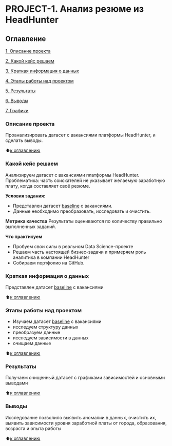 # PROJECT-1. Анализ резюме из HeadHunter 

## Оглавление
[1. Описание проекта](https://github.com/Ariisky/sf_data_science/tree/main/project_1/README.md#Описание-проекта)

[2. Какой кейс решаем](https://github.com/Ariisky/sf_data_science/tree/main/project_1/README.md#Какой-кейс-решаем)

[3. Краткая информация о данных](https://github.com/Ariisky/sf_data_science/tree/main/project_1/README.md#Краткая-информация-о-данных)

[4. Этапы работы над проектом](https://github.com/Ariisky/sf_data_science/tree/main/project_1/README.md#Этапы-работы-над-проектом)

[5. Результаты](https://github.com/Ariisky/sf_data_science/tree/main/project_1/README.md#Результаты)

[6. Выводы](https://github.com/Ariisky/sf_data_science/tree/main/project_1/README.md#Выводы)

[7. Графики](https://github.com/Ariisky/sf_data_science/tree/main/Project_HH/plotly)

### Описание проекта
 Проанализировать датасет с вакансиями платформы HeadHunter, и сделать выводы. 

:arrow_up:[к оглавлению](https://github.com/Ariisky/sf_data_science/tree/main/project_1/README.md#Оглавление)


### Какой кейс решаем
Анализируем датасет с вакансиями платформы HeadHunter. Проблематика: часть соискателей не указывает желаемую заработную плату, когда составляет своё резюме.

**Условия задания:**
- Представлен датасет [baseline](https://drive.google.com/file/d/1Kb78mAWYKcYlellTGhIjPI-bCcKbGuTn/view?usp=sharing) с вакансиями.
- Данные необходимо преобразовать, исследовать и очистить.

**Метрика качества**
Результаты оцениваются по количеству правильно выполненных заданий.

**Что практикуем**
- Пробуем свои силы в реальном Data Science-проекте
- Решаем часть настоящей бизнес-задачи и примеряем роль аналитика в компании HeadHunter
- Собираем портфолио на GitHub.


### Краткая информация о данных
Представлен датасет [baseline](https://drive.google.com/file/d/1Kb78mAWYKcYlellTGhIjPI-bCcKbGuTn/view?usp=sharing) с вакансиями

:arrow_up:[к оглавлению](https://github.com/Ariisky/sf_data_science/tree/main/project_1/README.md#Оглавление)

### Этапы работы над проектом
- Изучаем датасет [baseline](https://drive.google.com/file/d/1Kb78mAWYKcYlellTGhIjPI-bCcKbGuTn/view?usp=sharing) с вакансиями
- исследуем структуру данных
- преобразуем данные
- исследуем зависимости в данных
- очищаем данные

:arrow_up:[к оглавлению](https://github.com/Ariisky/sf_data_science/tree/main/project_1/README.md#Оглавление)

### Результаты
Получаем очищенный датасет с графиками зависимостей и основными выводами

:arrow_up:[к оглавлению](https://github.com/Ariisky/sf_data_science/tree/main/project_1/README.md#Оглавление)

### Выводы
Исследование позволило выявить аномалии в данных, очистить их, выявить зависимости уровня заработной платы от города, образования, возраста и опыта работы

:arrow_up:[к оглавлению](https://github.com/Ariisky/sf_data_science/tree/main/project_1/README.md#Оглавление)
